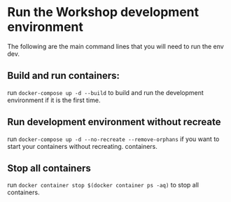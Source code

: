# Run the Workshop development environment
The following are the main command lines that you will need to run the env dev. 

## Build and run containers: 
run `docker-compose up -d --build` to build and run the  development environment if it is the first time.

## Run development environment without recreate
run `docker-compose up -d --no-recreate --remove-orphans` if you want to start your containers without recreating. 
containers.

## Stop all containers
run `docker container stop $(docker container ps -aq)` to stop all containers.